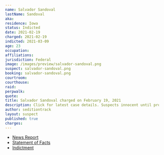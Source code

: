 ```yaml
---
name: Salvador Sandoval
lastName: Sandoval
aka:
residence: Iowa
status: Indicted
date: 2021-02-19
charged: 2021-02-19
indicted: 2021-03-09
age: 23
occupation:
affiliations:
jurisdiction: Federal
image: /images/preview/salvador-sandoval.png
suspect: salvador-sandoval.png
booking: salvador-sandoval.png
courtroom:
courthouse:
raid:
perpwalk:
quote:
title: Salvador Sandoval charged on February 19, 2021
description: Click for latest case details. Suspects innocent until proven guilty.
author: seditiontrack
layout: suspect
published: true
charges:
---
```


- [News Report](https://www.desmoinesregister.com/story/news/crime-and-courts/2021/02/19/capitol-riot-arrests-iowa-mother-and-son-face-charges-jan-6-riot-deborah-sandoval-salvador-sandoval/4515346001/)
- [Statement of Facts](https://extremism.gwu.edu/sites/g/files/zaxdzs2191/f/Deborah%20Sandoval%20and%20Salvador%20Sandoval%20Statement%20of%20Facts.pdf)
- [Indictment](https://extremism.gwu.edu/sites/g/files/zaxdzs2191/f/Deborah%20Sandoval%20and%20Salvador%20Sandoval%20Jr.%20Indictment.pdf)

